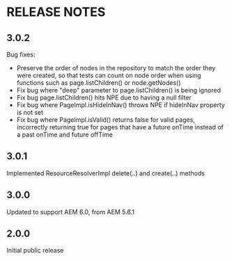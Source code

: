 # RELEASE NOTES

## 3.0.2

Bug fixes:

* Preserve the order of nodes in the repository to match the order they were created, so that tests can count on node
  order when using functions such as page.listChildren() or node.getNodes()
* Fix bug where "deep" parameter to page.listChildren() is being ignored
* Fix bug page.listChildren() hits NPE due to having a null filter
* Fix bug where PageImpl.isHideInNav() throws NPE if hideInNav property is not set
* Fix bug where PageImpl.isValid() returns false for valid pages, incorrectly returning true for pages that have a
  future onTime instead of a past onTime and future offTime

## 3.0.1

Implemented ResourceResolverImpl delete(..) and create(..) methods

## 3.0.0

Updated to support AEM 6.0, from AEM 5.6.1

## 2.0.0

Initial public release
